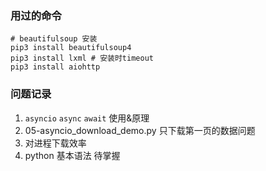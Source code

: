 ### 用过的命令

```shell
# beautifulsoup 安装
pip3 install beautifulsoup4
pip3 install lxml # 安装时timeout
pip3 install aiohttp
```

### 问题记录
1. `asyncio` `async` `await` 使用&原理
2. 05-asyncio_download_demo.py 只下载第一页的数据问题
3. 对进程下载效率
4. python 基本语法 待掌握